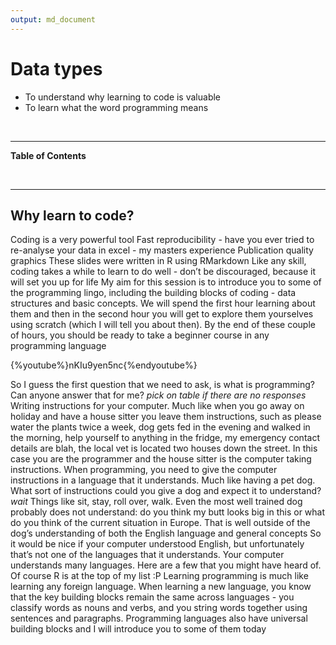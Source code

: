 ```yaml
---
output: md_document
---
```



# Data types

<!--sec data-title="Learning Objectives" data-id="obj" data-show=true data-collapse=false ces-->

* To understand why learning to code is valuable
* To learn what the word programming means

<!--endsec-->

<br>

---

**Table of Contents**

<!-- toc -->

<br>

---

## Why learn to code? 

Coding is a very powerful tool
Fast reproducibility - have you ever tried to re-analyse your data in excel - my masters experience
Publication quality graphics
These slides were written in R using RMarkdown
Like any skill, coding takes a while to learn to do well - don’t be discouraged, because it will set you up for life
My aim for this session is to introduce you to some of the programming lingo, including the building blocks of coding - data structures and basic concepts. We will spend the first hour learning about them and then in the second hour you will get to explore them yourselves using scratch (which I will tell you about then). By the end of these couple of hours, you should be ready to take a beginner course in any programming language

<!--sec data-tite="Why learn to code? (YouTube)" data-id="obj" data-show=true data-collapse=true ces-->

{%youtube%}nKIu9yen5nc{%endyoutube%}

<!--endsec-->

So I guess the first question that we need to ask, is what is programming? Can anyone answer that for me? *pick on table if there are no responses* Writing instructions for your computer. Much like when you go away on holiday and have a house sitter you leave them instructions, such as please water the plants twice a week, dog gets fed in the evening and walked in the morning, help yourself to anything in the fridge, my emergency contact details are blah, the local vet is located two houses down the street. In this case you are the programmer and the house sitter is the computer taking instructions.
When programming, you need to give the computer instructions in a language that it understands. Much like having a pet dog. What sort of instructions could you give a dog and expect it to understand? *wait* Things like sit, stay, roll over, walk. Even the most well trained dog probably does not understand: do you think my butt looks big in this or what do you think of the current situation in Europe. That is well outside of the dog’s understanding of both the English language and general concepts 
So it would be nice if your computer understood English, but unfortunately that’s not one of the languages that it understands. Your computer understands many languages. Here are a few that you might have heard of. Of course R is at the top of my list :P
Learning programming is much like learning any foreign language. When learning a new language, you know that the key building blocks remain the same across languages - you classify words as nouns and verbs, and you string words together using sentences and paragraphs. Programming languages also have universal building blocks and I will introduce you to some of them today



